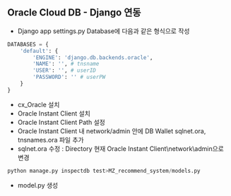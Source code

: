 ## Oracle Cloud DB - Django 연동
- Django app settings.py Database에 다음과 같은 형식으로 작성
```python
DATABASES = {
    'default': {
        'ENGINE': 'django.db.backends.oracle',
        'NAME': '', # tnsname
        'USER': '', # userID
        'PASSWORD': '' # userPW
    }
}
```
- cx_Oracle 설치
- Oracle Instant Client 설치
- Oracle Instant Client Path 설정
- Oracle Instant Client 내 network/admin 안에 DB Wallet sqlnet.ora, tnsnames.ora 파일 추가
- sqlnet.ora 수정 : Directory 현재 Oracle Instant Client\network\admin으로 변경
```python
python manage.py inspectdb test>MZ_recommend_system/models.py
```
- model.py 생성